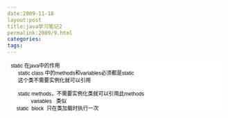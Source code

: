 ```yaml
---
date:2009-11-18
layout:post
title:java学习笔记2
permalink:2009/9.html
categories:
tags:
---
```



<p><span style="font-family: Simsun; font-size: medium;">   <div style="color: #000000; font-family: Verdana, Arial, Helvetica, sans-serif; font-size: 12px; background-color: #ffffff; margin: 8px;">    <p style="margin: 0px;">static 在java中的作用</p>    <p style="margin: 0px;">&nbsp;&nbsp; &nbsp; static class 中的methods和variables必须都是static</p>    <p style="margin: 0px;">&nbsp;&nbsp; &nbsp; 这个类不需要实例化就可以引用</p>    <p style="margin: 0px;">&nbsp;</p>    <p style="margin: 0px;">&nbsp;&nbsp; &nbsp; static methods，不需要实例化类就可以引用此methods</p>    <p style="margin: 0px;">&nbsp;&nbsp; &nbsp; &nbsp; &nbsp; &nbsp; &nbsp; &nbsp;variables &nbsp; 类似</p>    <p style="margin: 0px;">&nbsp;&nbsp; &nbsp;static &nbsp;block &nbsp;只在类加载时执行一次</p>   </div> </span></p>